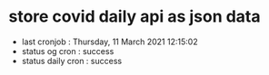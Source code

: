 # store covid daily api as json data

- last cronjob : Thursday, 11 March 2021 12:15:02
- status og cron : success
- status daily cron : success
      
      